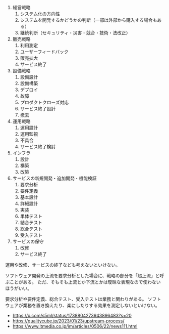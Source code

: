 1. 経営戦略
   1. システム化の方向性
   2. システムを開発するかどうかの判断（一部は外部から購入する場合もある）
   3. 継続判断（セキュリティ・災害・競合・技術・法改正）
2. 販売戦略
   1. 利用測定
   2. ユーザーフィードバック
   3. 販売拡大
   4. サービス終了
3. 設備戦略
   1. 設備設計
   2. 設備構築
   3. デプロイ
   4. 故障
   5. プロダクトクローズ対応
   6. サービス終了設計
   7. 撤去
4. 運用戦略
   1. 運用設計
   2. 運用監視
   3. 不具合
   4. サービス終了検討
5. インフラ
   1. 設計
   2. 構築
   3. 改築
6. サービスの新規開発・追加開発・機能検証
   1. 要求分析
   2. 要件定義
   3. 基本設計
   4. 詳細設計
   5. 実装
   6. 単体テスト
   7. 結合テスト
   8. 総合テスト
   9. 受入テスト
7. サービスの保守
   1. 改修
   2. サービス終了

運用や改修、サービスの終了なども考えないといけない。

ソフトウェア開発の上流を要求分析とした場合に、戦略の部分を「超上流」と呼ぶことがある。
ただ、そもそも上流とか下流とかは曖昧な表現なので使わないほうがいい。

要求分析や要件定義、総合テスト、受入テストは業務と関わりがある。
ソフトウェアが業務を置き換えたり、楽にしたりする効果を測定しないといけない。

- https://x.com/s5ml/status/1738804273943896483?s=20
- https://qualitycube.jp/2023/01/23/upstream-process/
- https://www.itmedia.co.jp/im/articles/0506/22/news111.html

